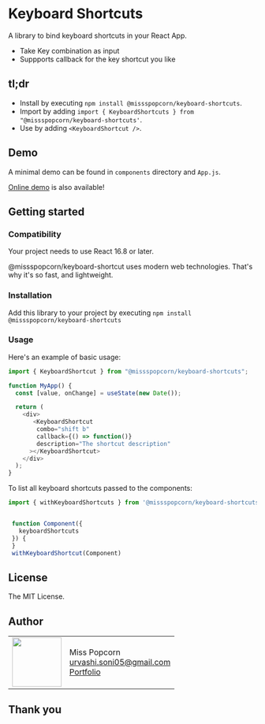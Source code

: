 # Keyboard Shortcuts

A library to bind keyboard shortcuts in your React App.

* Take Key combination as input
* Suppports callback for the key shortcut you like

## tl;dr
* Install by executing `npm install @missspopcorn/keyboard-shortcuts`.
* Import by adding `import { KeyboardShortcuts } from "@missspopcorn/keyboard-shortcuts'`.
* Use by adding `<KeyboardShortcut />`.

## Demo

A minimal demo can be found in `components` directory and `App.js`.

[Online demo](https://jovial-davinci-d3bd41.netlify.app/) is also available!


## Getting started

### Compatibility

Your project needs to use React 16.8 or later.

@missspopcorn/keyboard-shortcut uses modern web technologies. That's why it's so fast, and lightweight. 

### Installation

Add this library to your project by executing `npm install @missspopcorn/keyboard-shortcuts`

### Usage

Here's an example of basic usage:

```js
import { KeyboardShortcut } from "@missspopcorn/keyboard-shortcuts";

function MyApp() {
  const [value, onChange] = useState(new Date());

  return (
    <div>
       <KeyboardShortcut
        combo="shift b"
        callback={() => function()}
        description="The shortcut description"
      ></KeyboardShortcut>
    </div>
  );
}
```
To list all keyboard shortcuts passed to the components:

```js
import { withKeyboardShortcuts } from '@missspopcorn/keyboard-shortcuts'


 function Component({
   keyboardShortcuts
 }) {
 }
 withKeyboardShortcut(Component)
```

## License

The MIT License.

## Author

<table>
  <tr>
    <td>
      <img src="https://www.missspopcorn.com/assets/img/DP.jpg" width="100">
    </td>
    <td>
      Miss Popcorn<br />
      <a href="mailto:urvashi.soni05@gmail.com">urvashi.soni05@gmail.com</a><br />
      <a href="https://www.missspopcorn.com/">Portfolio</a>
    </td>
  </tr>
</table>

## Thank you